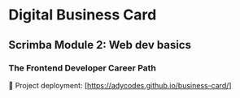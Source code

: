 # Digital Business Card

## Scrimba Module 2: Web dev basics

### The Frontend Developer Career Path

🔗 Project deployment: [https://adycodes.github.io/business-card/]
